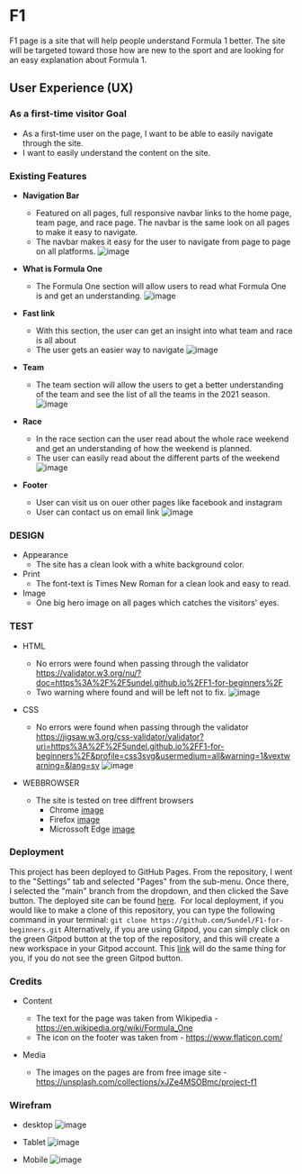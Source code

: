 
# F1
F1 page is a site that will help people understand Formula 1 better. The site will be targeted toward those how are new to the sport and are looking for an easy explanation about Formula 1.
## User Experience (UX)
### As a first-time visitor Goal
- As a first-time user on the page, I want to be able to easily navigate through the site.
- I want to easily understand the content on the site.
 
### Existing Features
- __Navigation Bar__
  - Featured on all pages, full responsive navbar links to the home page, team page, and race page. The navbar is the same look on all pages to make it easy to navigate.
  - The navbar makes it easy for the user to navigate from page to page on all platforms.
  ![image](https://user-images.githubusercontent.com/87757401/131007788-c4a352f8-b124-4115-8125-8aa93cf42689.png)

- __What is Formula One__ 

  - The Formula One section will allow users to read what Formula One is and get an understanding.
   ![image](https://user-images.githubusercontent.com/87757401/131008094-5f19b85c-108d-46f4-9018-a6c828fb9d0e.png)

- __Fast link__
  - With this section, the user can get an insight into what team and race is all about
  - The user gets an easier way to navigate
  ![image](https://user-images.githubusercontent.com/87757401/131008491-dc36dd8c-2951-4b24-b663-a8364f2dbb6f.png)

- __Team__

  - The team section will allow the users to get a better understanding of the team and see the list of all the teams in the 2021 season.
  ![image](https://user-images.githubusercontent.com/87757401/131220660-3c7cd406-c7a3-4478-8725-f9529611968c.png)

- __Race__
  - In the race section can the user read about the whole race weekend and get an understanding of how the weekend is planned.
  - The user can easily read about the different parts of the weekend
  ![image](https://user-images.githubusercontent.com/87757401/131220854-b389e3de-03ee-48b3-80f3-43c4a2e12727.png)

- __Footer__
  - User can visit us on ouer other pages like facebook and instagram
  - User can contact us on email link
  ![image](https://user-images.githubusercontent.com/87757401/131252185-578ae5b9-8829-4c3b-a926-34812eb59aaa.png)

### DESIGN
- Appearance
  - The site has a clean look with a white background color.
- Print
  - The font-text is Times New Roman for a clean look and easy to read.
- Image
  - One big hero image on all pages which catches the visitors' eyes.


### TEST
- HTML
  - No errors were found when passing through the validator https://validator.w3.org/nu/?doc=https%3A%2F%2F5undel.github.io%2FF1-for-beginners%2F
  - Two warning where found and will be left not to fix.
  ![image](assets/media/html-vali.png)
- CSS 
  - No errors were found when passing through the validator https://jigsaw.w3.org/css-validator/validator?uri=https%3A%2F%2F5undel.github.io%2FF1-for-beginners%2F&profile=css3svg&usermedium=all&warning=1&vextwarning=&lang=sv
  ![image](assets/media/css-vali.png)

- WEBBROWSER
  - The site is tested on tree diffrent browsers
    - Chrome 
    [image](assets/media/chrome.png)
    - Firefox
    [image](assets/media/firefox.png)
    - Microssoft Edge
    [image](assets/media/edge.png)

### Deployment

This project has been deployed to GitHub Pages.
From the repository, I went to the "Settings" tab and selected "Pages" from the sub-menu.
Once there, I selected the "main" branch from the dropdown, and then clicked the Save button.
The deployed site can be found [here](https://5undel.github.io/F1-for-beginners).
​
For local deployment, if you would like to make a clone of this repository, you can type the following command in your terminal:
`git clone https://github.com/5undel/F1-for-beginners.git`
​
Alternatively, if you are using Gitpod, you can simply click on the green Gitpod button at the top of the repository, and this will create a new workspace in your Gitpod account.
This [link](https://gitpod.io/#https://github.com/5undel/F1-for-beginners) will do the same thing for you, if you do not see the green Gitpod button.

### Credits 

- Content
   
   - The text for the page was taken from Wikipedia - https://en.wikipedia.org/wiki/Formula_One
   - The icon on the footer was taken from -  https://www.flaticon.com/

- Media
  
  - The images on the pages are from free image site - https://unsplash.com/collections/xJZe4MSOBmc/project-f1
  
 

### Wirefram
- desktop
  ![image](assets/wireframe/desktop.png)


- Tablet
 ![image](assets/wireframe/pad.png)



- Mobile
 ![image](assets/wireframe/mobile.png)

